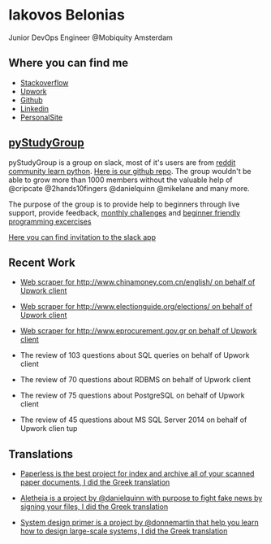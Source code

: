 # Iakovos Belonias

Junior DevOps Engineer @Mobiquity Amsterdam

## Where you can find me

* [Stackoverflow](https://stackoverflow.com/users/6046943/iakovos-belonias)
* [Upwork](https://www.upwork.com/o/profiles/users/_~01c47ef96dfc5738a9/)
* [Github](https://www.github.com/Belonias)
* [Linkedin](https://www.linkedin.com/in/belonias)
* [PersonalSite](https://www.belonias.com)


## [pyStudyGroup](https://pystudygroup.com)

pyStudyGroup is a group on slack, most of it's users are from [reddit community learn python](https://reddit.com/r/learnpython). [Here is our github repo](https://github.com/py-study-group). The group wouldn't be able to grow more than 1000 members without the valuable help of @cripcate @2hands10fingers @danielquinn @mikelane and many more.

The purpose of the group is to provide help to beginners through live support, provide feedback, [monthly challenges](https://github.com/py-study-group/challenges) and [beginner friendly programming excercises](https://github.com/py-study-group/beginner-friendly-programming-exercises)

[Here you can find invitation to the slack app](https://pystudygroup.herokuapp.com/)




## Recent Work

* [Web scraper for http://www.chinamoney.com.cn/english/ on behalf of Upwork client](https://github.com/Belonias/china_money_scraper/tree/master)

* [Web scraper for http://www.electionguide.org/elections/ on behalf of Upwork client](https://github.com/Belonias/election_results/tree/master)

* [Web scraper for http://www.eprocurement.gov.gr on behalf of Upwork client](http://www.eprocurement.gov.gr/kimds2/unprotected/searchAuctions.htm?execution=e1s1)

* The review of 103 questions about SQL queries on behalf of Upwork client

* The review of 70 questions about RDBMS on behalf of Upwork client

* The review of 75 questions about PostgreSQL on behalf of Upwork client

* The review of 45 questions about MS SQL Server 2014 on behalf of Upwork clien
tup

## Translations

* [Paperless is the best project for index and archive all of your scanned paper documents, I did the Greek translation](https://github.com/the-paperless-project/paperless/blob/master/README-el.md)

* [Aletheia is a project by @danielquinn with purpose to fight fake news by signing your files, I did the Greek translation](https://github.com/danielquinn/aletheia)

* [System design primer is a project by @donnemartin that help you learn how to design large-scale systems, I did the Greek translation](https://github.com/donnemartin/system-design-primer)

